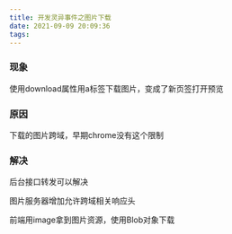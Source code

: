 ```yaml
---
title: 开发灵异事件之图片下载
date: 2021-09-09 20:09:36
tags:
---
```

### 现象
使用download属性用a标签下载图片，变成了新页签打开预览

### 原因
下载的图片跨域，早期chrome没有这个限制

### 解决
后台接口转发可以解决

图片服务器增加允许跨域相关响应头

前端用image拿到图片资源，使用Blob对象下载